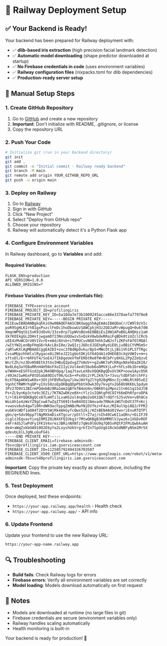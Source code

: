 # 🚀 Railway Deployment Setup

## ✅ Your Backend is Ready!

Your backend has been prepared for Railway deployment with:
- ✅ **dlib-based iris extraction** (high precision facial landmark detection)
- ✅ **Automatic model downloading** (shape predictor downloaded at startup)
- ✅ **No Firebase credentials in code** (uses environment variables)
- ✅ **Railway configuration files** (nixpacks.toml for dlib dependencies)
- ✅ **Production-ready server setup**

## 🔧 Manual Setup Steps

### 1. Create GitHub Repository

1. Go to [GitHub](https://github.com) and create a new repository
2. **Important**: Don't initialize with README, .gitignore, or license
3. Copy the repository URL

### 2. Push Your Code

```bash
# Initialize git (run in your Backend directory)
git init
git add .
git commit -m "Initial commit - Railway ready backend"
git branch -M main
git remote add origin YOUR_GITHUB_REPO_URL
git push -u origin main
```

### 3. Deploy on Railway

1. Go to [Railway](https://railway.app)
2. Sign in with GitHub
3. Click "New Project"
4. Select "Deploy from GitHub repo"
5. Choose your repository
6. Railway will automatically detect it's a Python Flask app

### 4. Configure Environment Variables

In Railway dashboard, go to **Variables** and add:

#### Required Variables:
```
FLASK_ENV=production
API_VERSION=1.0.0
ALLOWED_ORIGINS=*
```

#### Firebase Variables (from your credentials file):
```
FIREBASE_TYPE=service_account
FIREBASE_PROJECT_ID=profilingiris
FIREBASE_PRIVATE_KEY_ID=5a10da7e73b1009245acce86e3378aefa77978e8
FIREBASE_PRIVATE_KEY=-----BEGIN PRIVATE KEY-----
MIIEuwIBADANBgkqhkiG9w0BAQEFAASCBKUwggShAgEAAoIBAQDaCr/CW9l9zVIc
poR9SgHLKIrh81gxPxzclFeDc1hoDbuwUzSAWCpkjH3z2bDJaMrvWpugQ+0u67dN
XmqnWPOqtbi5xK9JdOvH/33zx0rp71pWVnBUx6E0BBiEsZdW1APaB6LAHQHzz1aH
Xk7KOIkgGL2DHstjwgamDf23NniUQUwzvSxQskV8wbdeRRaiFqBDk0tiUZclCRcb
uEE4zMvWCOrU0V1VvrE+eAd/AVvb+iTVMUCuvNQ87mhkIwNJsfiZKPsFAfOlMQAl
/wItYW2LenBpFHqG6rkAcLBxI8e/2wQIzjJ6DcXJGEhpRydiE0Lju8BiCYVMGm5r
/qRlwKXlAgMBAAECggEAIDI+oxc3fBdNpOvku/Bp5+MWcOtjLjBs1Vh1PLSTTRgc
CxsaMUpzhhHlxlRygace8i2NteJZ21gUotDKjGf64Q4A1zOHE6B3cXqVUWIv+m+s
xftxDl/E+r6RFUT4/SoE4JTIkDgoUeVfmFERbtRe0TW+BCbPry0XGL2PpZZeQzvE
Wn/CZh/nz3DvH5BEtk3tGvIHBuQZpdxgZ7VAUV++gZuNK7aPcKRqxNXehDaZKI8/
Nx0L6q3aYEBaRRnH4H5NsFXoIIIyLVol4e4t5bob6oDMVXjLuPrhFLs0k1Drm9Qp
w7WHH+eESFFGsd2pkJN49BhOpq/1aqJtavLeX8vXQQKBgQDvUV3KP+oow1AycO5K
/49JmJ1wHGxP8tDSabA9DIoT96/Gcb++PxXOc2rPL2k9/S+73vu/tdDF5drchFFz
KcXT6ApAKW1wK0x+3OtjhFBVRa5pq7ikwJAVfg2lYg928gM8nc3jcHNLRtX0SvE2
VgnhCfRWMrhqQP+yIXsS0zoEpQKBgQDpPbbtkOwk3Oy7kvgYx2G68b9KKbL5pdym
3Pz27D9V12BIrmPQ4ebBz9Ra1mm2qBfkfB4oU4n/OBK0tqzMpnz1tn6G1q15dJtB
Ps+ZL9ynKp3cte9c3EZi/7KTNZwDKze0X+cYlz1sIQNtgPdCOIY66mDhRfproDPA
t/+l814YQQKBgQCx87LmHTilLvaHS2ol4npNo2oOX1Q67rdQfr5J5vUVe+v8h8Co
WoiAh1o4zWxYZ9gCvwA7wZqITS69IrbeB4XO2JAmvade7RNokiWGTnDdt37FnKcj
+vwovx6uh4gwTi0R+dWK9acFppqZmNBcMwYNjDVfkz+F4uc/MZ4ulVpi8QJ/FPR2
euGKVcWDf1a084T2QtV1WjRk4AkGyfcQwx52kj/HZsBEN4AUO1VwvriExuRTQTPl
gbn/q+5dv96pp7lNgMXkmDixXTgcur/p5tll+Z7aj/nIh49Cw6I1aQRn/+DiIFJ9
cLglzJEqvavYixqI9MIZ8iNXXFQIUkg1r7MtwQKBgB36bMM0lVJywz6x1XkDvROF
e4Fr4dSJlwPdFy1FK1V4xrezJBRinNXNfz7qWs0l6U9q7Q0SvRQtP2FMiQwbkuAH
de4+aWqZxkbOA910O2E6yYa2LoyshUkVrgrkfZnTSpGVgb1RckGdNBFyNSm1Mr5X
qdevbLblLJgNLuGuFG4i
-----END PRIVATE KEY-----
FIREBASE_CLIENT_EMAIL=firebase-adminsdk-fbsvc@profilingiris.iam.gserviceaccount.com
FIREBASE_CLIENT_ID=112585792494326703507
FIREBASE_CLIENT_X509_CERT_URL=https://www.googleapis.com/robot/v1/metadata/x509/firebase-adminsdk-fbsvc%40profilingiris.iam.gserviceaccount.com
```

**Important**: Copy the private key exactly as shown above, including the BEGIN/END lines.

### 5. Test Deployment

Once deployed, test these endpoints:
- `https://your-app.railway.app/health` - Health check
- `https://your-app.railway.app/` - API info

### 6. Update Frontend

Update your frontend to use the new Railway URL:
```
https://your-app-name.railway.app
```

## 🔍 Troubleshooting

- **Build fails**: Check Railway logs for errors
- **Firebase errors**: Verify all environment variables are set correctly
- **Model loading**: Models download automatically on first request

## 📝 Notes

- Models are downloaded at runtime (no large files in git)
- Firebase credentials are secure (environment variables only)
- Railway handles scaling automatically
- Health monitoring is built-in

Your backend is ready for production! 🎉
